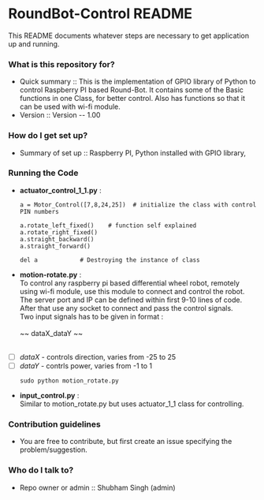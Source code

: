 
# RoundBot-Control README #

This README documents whatever steps are necessary to get application up and running.

### What is this repository for? ###

* Quick summary :: 
  This is the implementation of GPIO library of Python to control Raspberry PI based Round-Bot.
  It contains some of the Basic functions in one Class, for better control.
  Also has functions so that it can be used with wi-fi module.
* Version  ::
  Version -- 1.00

### How do I get set up? ###

* Summary of set up ::
	Raspberry PI,
	Python installed with GPIO library,

### Running the Code ###
*  **actuator_control_1_1.py** : <br />
   ```
   a = Motor_Control([7,8,24,25])  # initialize the class with control PIN numbers 
   
   a.rotate_left_fixed()	# function self explained
   a.rotate_right_fixed()
   a.straight_backward()
   a.straight_forward()
   
   del a			# Destroying the instance of class
   
   ```
* **motion-rotate.py** : <br />
  To control any raspberry pi based differential wheel robot, remotely using wi-fi module, use this module to connect and control the robot.<br />
  The server port and IP can be defined within first 9-10 lines of code. After that use any socket to connect and pass the control signals. <br />
  Two input signals has to be given in format : <br /><br /> ~~ dataX_dataY ~~ <br /><br />
- [ ] *dataX* - controls direction, varies from -25 to 25
- [ ] *dataY* - contrls power, varies from -1 to 1<br />
  ```
  sudo python motion_rotate.py
  ```
* **input_control.py** :<br />
  Similar to motion_rotate.py but uses actuator_1_1 class for controlling.<br />

### Contribution guidelines ###

* You are free to contribute, but first create an issue specifying the problem/suggestion.

### Who do I talk to? ###

* Repo owner or admin ::
  Shubham Singh (admin)


